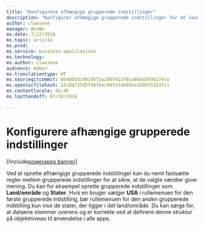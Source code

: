 ```yaml
---
title: "Konfigurere afhængige grupperede indstillinger"
description: "Konfigurer afhængige grupperede indstillinger for at levere overlappende rullemenuer i dine apps og sikre simpel datavalidering mellem rullemenuer."
author: clwesene
manager: AnnBe
ms.date: 7/22/2018
ms.topic: article
ms.prod: 
ms.service: business-applications
ms.technology: 
ms.author: clwesene
audience: Admin
ms.translationtype: HT
ms.sourcegitcommit: 0b40bb3c98145f5a260f412701a884a5936174ce
ms.openlocfilehash: 22c0a725d5f46f6ec89fafeb05ea1b00fb183fc1
ms.contentlocale: da-dk
ms.lasthandoff: 07/18/2018

---
```

# <a name="configure-dependent-option-sets"></a>Konfigurere afhængige grupperede indstillinger

[!include[powerapps banner](../includes/powerapps.md)]




Ved at oprette afhængige grupperede indstillinger kan du nemt fastsætte regler mellem grupperede indstillinger for at sikre, at de valgte værdier giver mening. Du kan for eksempel oprette grupperede indstillinger som **Land/område** og **Stater**. Hvis en bruger vælger **USA** i rullemenuen for den første grupperede indstilling, bør rullemenuen for den anden grupperede indstilling kun vise de stater, der ligger i det land/område. Du kan sørge for, at dataene stemmer overens og er korrekte ved at definere denne struktur på objektniveau til anvendelse i alle apps.

